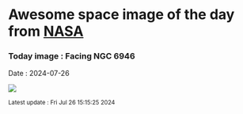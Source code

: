 
# Awesome space image of the day from [NASA](https://api.nasa.gov/)

### Today image : Facing NGC 6946
Date : 2024-07-26

![](https://apod.nasa.gov/apod/image/2407/NGC6946_verB1024c.jpg)

<small>Latest update : Fri Jul 26 15:15:25 2024</small>
        